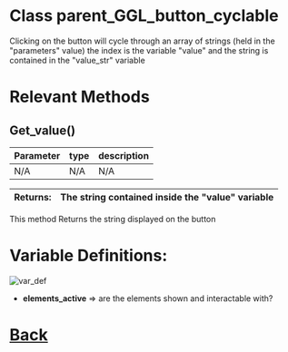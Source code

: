 # Class parent_GGL_button_cyclable

Clicking on the button will cycle through an 
		array of strings (held in the "parameters" value)
		the index is the variable "value" and the string
		is contained in the "value_str" variable
		
# Relevant Methods

## Get_value()

| Parameter   |  type   |              description                   |
|--           |       --|--                                          |
|    N/A      |   N/A   |                    N/A                     |

| Returns:  | The string contained inside the "value" variable |
|--         |   --|

This method Returns the string displayed on the button

# Variable Definitions:

![var_def](https://github.com/Ced30/GML-GUI-Library-GGL-Documentation/blob/main/Images/API/GGL_instance/parent_GGL_button_cyclable.png)

- **elements_active** => are the elements shown and interactable with?

# [Back](https://github.com/Ced30/GML-GUI-Library-GGL-Documentation/blob/main/API/Instance%20Classes.md)
